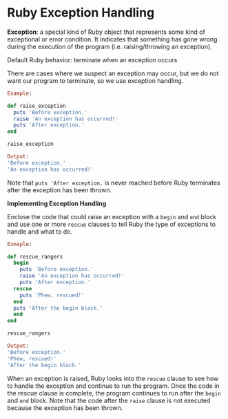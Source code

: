 # Ruby Exception Handling

**Exception**: a special kind of Ruby object that represents some kind of exceptional or error condition. It indicates that something has gone wrong during the execution of the program (i.e. raising/throwing an exception).

Default Ruby behavior: terminate when an exception occurs

There are cases where we suspect an exception may occur, but we do not want our program to terminate, so we use exception handling.


``` ruby
Example:

def raise_exception
  puts 'Before exception.'
  raise 'An exception has occurred!'
  puts 'After exception.'
end

raise_exception

Output:
'Before exception.'
'An exception has occurred!'

```
Note that `puts 'After exception.` is never reached before Ruby terminates after the exception has been thrown.

**Implementing Exception Handling**

Enclose the code that could raise an exception with a `begin` and `end` block and use one or more `rescue` clauses to tell Ruby the type of exceptions to handle and what to do.

```ruby
Exmaple:

def rescue_rangers
  begin
    puts 'Before exception.'
    raise 'An exception has occurred!'
    puts 'After exception.'
  rescue
    puts 'Phew, rescued!'
  end
  puts 'After the begin block.'
  end
end

rescue_rangers

Output:
'Before exception.'
'Phew, rescued!'
'After the begin block.'

```

When an exception is raised, Ruby looks into the `rescue` clause to see how to handle the exception and continue to run the program. Once the code in the rescue clause is complete, the program continues to run after the `begin` and `end` block. Note that the code after the `raise` clause is not executed because the exception has been thrown.
